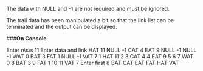 The data with NULL and -1 are not required and must be ignored.

The trail data has been manipulated a bit so that the link list can be terminated and the output can be displayed.

###**On Console**

Enter n\s\s
11
Enter data and link
HAT 11 NULL -1 CAT 4 EAT 9 NULL -1 NULL -1 WAT 0 BAT 3 FAT 1 NULL -1 VAT 7
1	HAT	11
2
3	CAT	4
4	EAT	9
5
6
7	WAT	0
8	BAT	3
9	FAT	1
10
11	VAT	7
Enter first
8
BAT
CAT
EAT
FAT
HAT
VAT
